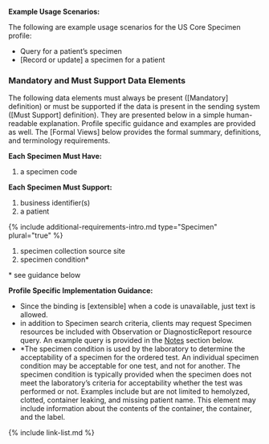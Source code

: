 **Example Usage Scenarios:**

The following are example usage scenarios for the US Core Specimen profile:

-  Query for a patient’s specimen
-  [Record or update] a specimen for a patient

### Mandatory and Must Support Data Elements

The following data elements must always be present ([Mandatory] definition) or must be supported if the data is present in the sending system ([Must Support] definition). They are presented below in a simple human-readable explanation. Profile specific guidance and examples are provided as well. The [Formal Views] below provides the formal summary, definitions, and terminology requirements.  

**Each Specimen Must Have:**

1. a specimen code

  **Each Specimen Must Support:**

1. business identifier(s)
1. a patient



{% include additional-requirements-intro.md type="Specimen" plural="true" %}

1. specimen collection source site
2. specimen condition*

\* see guidance below

**Profile Specific Implementation Guidance:**

*  Since the binding is [extensible] when a code is unavailable, just text is allowed.
*  in addition to Specimen search criteria, clients may request Specimen resources be included with Observation or DiagnosticReport resource query. An example query is provided in the [Notes](#notes) section below.
*  <span class="bg-success" markdown="1">\*The specimen condition is used by the laboratory to determine the acceptability of a specimen for the ordered test. An individual specimen condition may be acceptable for one test, and not for another. The specimen condition is typically provided when the specimen does not meet the laboratory’s criteria for acceptability whether the test was performed or not. Examples include but are not limited to hemolyzed, clotted, container leaking, and missing patient name. This element may include information about the contents of the container, the container, and the label.</span><!-- new-content -->

{% include link-list.md %}
